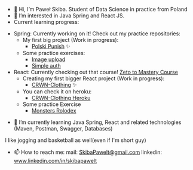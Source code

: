 - 👋 Hi, I’m Paweł Skiba. Student of Data Science in practice from Poland
- 👀 I’m interested in Java Spring and React JS. 
- Current learning progress:
* Spring: Currently working on it! Check out my practice repositories:   
  * My first big project  (Work in progress):
   	* [Polski Punish](https://github.com/SkibaPaweIT/PROJECT_Polski_Punish) ✨
  * Some practice exercises:
   	* [Image upload](https://github.com/SkibaPaweIT/Practice_Spring_image_upload.git)
   	* [Simple auth](https://github.com/SkibaPaweIT/Practice-spring-security-simple-factor-auth.git)
* React: Currently checking out that course!  [Zeto to Mastery Course](https://www.udemy.com/course/complete-react-developer-zero-to-mastery/)
  * Creating my first bigger React project (Work in progress):
  	*  [CRWN-Clothing](https://github.com/SkibaPaweIT/PROJECT-crwn-clothing) ✨
  * You can check it on heroku:
  	*  [CRWN-Clothing Heroku](https://pawelt-crwn-live.herokuapp.com/)	
  * Some practice Exercise
	*  [Monsters Rolodex](https://github.com/SkibaPaweIT/PRACTICE-monsters-rolodex) 
- 🌱 I’m currently learning Java Spring, React and related technologies (Maven, Postman, Swagger, Databases)

I like jogging and basketball as well(even if I'm short guy)
- 📫 How to reach me:
  mail: SkibaPawelt@gmail.com
  linkedin: www.linkedin.com/in/skibapawelt
  


<!---
SkibaPaweIT/SkibaPaweIT is a ✨ special ✨ repository because its `README.md` (this file) appears on your GitHub profile.
You can click the Preview link to take a look at your changes.
--->
